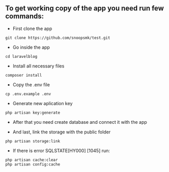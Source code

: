 ## To get working copy of the app you need run few commands:

- First clone the app
```
git clone https://github.com/snoopsmk/test.git
```

- Go inside the app
```
cd laravelblog
```

- Install all necessary files
```
composer install
```

- Copy the .env file
```
cp .env.example .env
```

- Generate new aplication key
```
php artisan key:generate
```


- After that you need create database and connect it with the app


- And last, link the storage with the public folder
```
php artisan storage:link
```
- If there is error SQLSTATE[HY000] [1045] run:
```
php artisan cache:clear
php artisan config:cache
```
